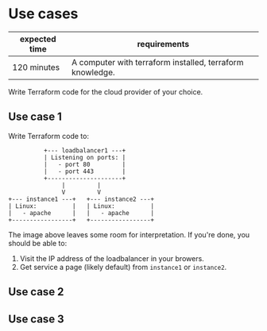 # Use cases

|expected time|requirements                                             |
|-------------|---------------------------------------------------------|
|120 minutes  |A computer with terraform installed, terraform knowledge.|


Write Terraform code for the cloud provider of your choice.

## Use case 1

Write Terraform code to:

```text
          +--- loadbalancer1 ---+
          | Listening on ports: |
          |   - port 80         |
          |   - port 443        |
          +---------------------+
               |         |
               V         V
+--- instance1 ---+   +--- instance2 ---+
| Linux:          |   | Linux:          |
|   - apache      |   |   - apache      |
+-----------------+   +-----------------+
```

The image above leaves some room for interpretation. If you're done, you should be able to:

1. Visit the IP address of the loadbalancer in your browers.
2. Get service a page (likely default) from `instance1` or `instance2`.

## Use case 2

## Use case 3
